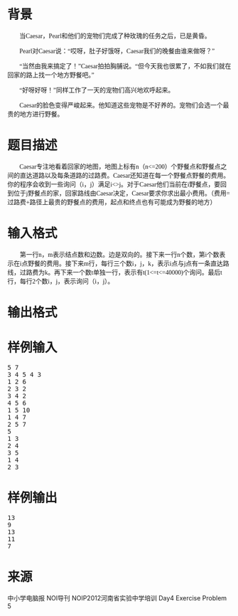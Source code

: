 

# 背景


<p style="text-indent:20.2500pt;">
	<span style="font-size:10.5000pt;font-family:&#39;宋体&#39;;">当<span>Caesar</span><span>，</span><span>Pearl</span><span>和他们的宠物们完成了种玫瑰的任务之后，已是黄昏。</span></span><span style="font-size:10.5000pt;font-family:&#39;宋体&#39;;"></span> 
</p>
<p style="text-indent:20.2500pt;">
	<span style="font-size:10.5000pt;font-family:&#39;宋体&#39;;">Pearl<span>对</span><span>Caesar</span><span>说：“哎呀，肚子好饿呀，</span><span>Caesar</span><span>我们的晚餐由谁来做呀？”</span></span><span style="font-size:10.5000pt;font-family:&#39;宋体&#39;;"></span> 
</p>
<p style="text-indent:20.2500pt;">
	<span style="font-size:10.5000pt;font-family:&#39;宋体&#39;;">“当然由我来搞定了！”<span>Caesar</span><span>拍拍胸脯说。“但今天我也很累了，不如我们就在回家的路上找一个地方野餐吧。”</span></span><span style="font-size:10.5000pt;font-family:&#39;宋体&#39;;"></span> 
</p>
<p style="text-indent:20.2500pt;">
	<span style="font-size:10.5000pt;font-family:&#39;宋体&#39;;">“好呀好呀！”同样工作了一天的宠物们高兴地欢呼起来。</span><span style="font-size:10.5000pt;font-family:&#39;宋体&#39;;"></span> 
</p>
<p style="text-indent:20.2500pt;">
	<span style="font-size:10.5000pt;font-family:&#39;宋体&#39;;">Caesar<span>的脸色变得严峻起来。他知道这些宠物是不好养的。宠物们会选一个最贵的地方进行野餐。</span></span><span style="font-size:10.5000pt;font-family:&#39;宋体&#39;;"></span> 
</p>

# 题目描述


<p style="text-indent:20.2500pt;">
	<span style="font-size:10.5000pt;font-family:&#39;宋体&#39;;">Caesar<span>专注地看着回家的地图，地图上标有</span><span>n</span><span>（</span><span>n&lt;=200</span><span>）个野餐点和野餐点之间的直达道路以及每条道路的过路费。</span><span>Caesar</span><span>还知道在每一个野餐点野餐的费用。你的程序会收到一些询问（</span><span>i</span><span>，</span><span>j</span><span>）满足</span><span>i&lt;&gt;j</span><span>。对于</span><span>Caesar</span><span>他们当前在</span><span>i</span><span>野餐点，要回到位于</span><span>j</span><span>野餐点的家，回家路线由</span><span>Caesar</span><span>决定，</span><span>Caesar</span><span>要求你求出最小费用。（费用</span><span>=</span><span>过路费</span><span>+</span><span>路径上最贵的野餐点的费用，起点和终点也有可能成为野餐的地方）</span></span><span style="font-size:10.5000pt;font-family:&#39;宋体&#39;;"></span> 
</p>

# 输入格式


<p style="text-indent:21.0000pt;">
	<span style="font-size:10.5000pt;font-family:&#39;宋体&#39;;">第一行<span>n</span><span>，</span><span>m</span><span>表示结点数和边数。边是双向的。接下来一行</span><span>n</span><span>个数，第</span><span>i</span><span>个数表示在</span><span>i</span><span>点野餐的费用。接下来</span><span>m</span><span>行，每行三个数</span><span>i</span><span>，</span><span>j</span><span>，</span><span>k</span><span>，表示</span><span>i</span><span>点与</span><span>j</span><span>点有一条直达路线，过路费为</span><span>k</span><span>。再下来一个数</span><span>t</span><span>单独一行，表示有</span><span>t(1&lt;=t&lt;=40000)</span><span>个询问。最后</span><span>t</span><span>行，每行</span><span>2</span><span>个数</span><span>i</span><span>，</span><span>j</span><span>，表示询问（</span><span>i</span><span>，</span><span>j</span><span>）。</span></span><span style="font-size:10.5000pt;font-family:&#39;宋体&#39;;"></span> 
</p>

# 输出格式



# 样例输入


<pre>5 7
3 4 5 4 3
1 2 6
2 3 2
3 4 2
4 5 6
1 5 10
1 4 7
2 5 7
5
1 3
2 4
3 5
1 4
2 3</pre>

# 样例输出


<pre>13
9
13
11
7</pre>

# 来源


<p>
	<span></span>中小学电脑报<span> NOI导刊 NOIP2012河南省实验中学培训 Day4 Exercise Problem 5<br/>
</span> 
</p>
